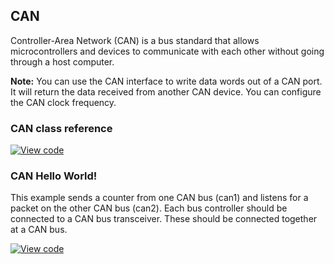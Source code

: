 ## CAN

Controller-Area Network (CAN) is a bus standard that allows microcontrollers and devices to communicate with each other without going through a host computer.

<span class="notes">**Note:** You can use the CAN interface to write data words out of a CAN port. It will return the data received from another CAN device. You can configure the CAN clock frequency.</span>

### CAN class reference

[![View code](https://www.mbed.com/embed/?type=library)](http://os.mbed.com/docs/v5.7/mbed-os-api-doxy/classmbed_1_1_c_a_n.html)

### CAN Hello World!

This example sends a counter from one CAN bus (can1) and listens for a packet on the other CAN bus (can2). Each bus controller should be connected to a CAN bus transceiver. These should be connected together at a CAN bus.

[![View code](https://www.mbed.com/embed/?url=https://os.mbed.com/teams/mbed_example/code/CAN_ex_1/)](https://os.mbed.com/teams/mbed_example/code/CAN_ex_1/file/5791101761f9/main.cpp)
